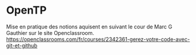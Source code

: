 # OpenTP

Mise en pratique des notions aquisent en suivant le cour de Marc G Gauthier sur le site Openclassroom.
https://openclassrooms.com/fr/courses/2342361-gerez-votre-code-avec-git-et-github
